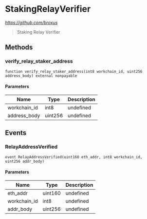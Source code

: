 # StakingRelayVerifier

*https://github.com/broxus*

> Staking Relay Verifier





## Methods

### verify_relay_staker_address

```solidity
function verify_relay_staker_address(int8 workchain_id, uint256 address_body) external nonpayable
```





#### Parameters

| Name | Type | Description |
|---|---|---|
| workchain_id | int8 | undefined |
| address_body | uint256 | undefined |



## Events

### RelayAddressVerified

```solidity
event RelayAddressVerified(uint160 eth_addr, int8 workchain_id, uint256 addr_body)
```





#### Parameters

| Name | Type | Description |
|---|---|---|
| eth_addr  | uint160 | undefined |
| workchain_id  | int8 | undefined |
| addr_body  | uint256 | undefined |



